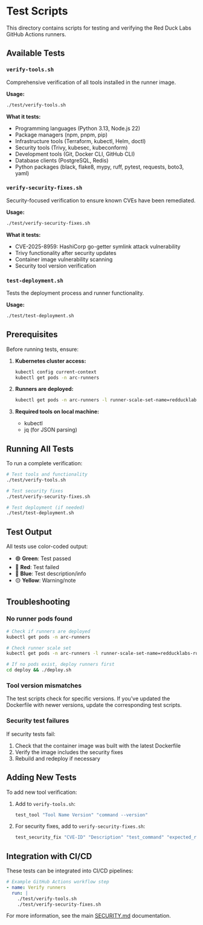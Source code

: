 # Test Scripts

This directory contains scripts for testing and verifying the Red Duck Labs GitHub Actions runners.

## Available Tests

### `verify-tools.sh`
Comprehensive verification of all tools installed in the runner image.

**Usage:**
```bash
./test/verify-tools.sh
```

**What it tests:**
- Programming languages (Python 3.13, Node.js 22)
- Package managers (npm, pnpm, pip)
- Infrastructure tools (Terraform, kubectl, Helm, doctl)
- Security tools (Trivy, kubesec, kubeconform)
- Development tools (Git, Docker CLI, GitHub CLI)
- Database clients (PostgreSQL, Redis)
- Python packages (black, flake8, mypy, ruff, pytest, requests, boto3, yaml)

### `verify-security-fixes.sh`
Security-focused verification to ensure known CVEs have been remediated.

**Usage:**
```bash
./test/verify-security-fixes.sh
```

**What it tests:**
- CVE-2025-8959: HashiCorp go-getter symlink attack vulnerability
- Trivy functionality after security updates
- Container image vulnerability scanning
- Security tool version verification

### `test-deployment.sh`
Tests the deployment process and runner functionality.

**Usage:**
```bash
./test/test-deployment.sh
```

## Prerequisites

Before running tests, ensure:

1. **Kubernetes cluster access:**
   ```bash
   kubectl config current-context
   kubectl get pods -n arc-runners
   ```

2. **Runners are deployed:**
   ```bash
   kubectl get pods -n arc-runners -l runner-scale-set-name=redducklabs-runners
   ```

3. **Required tools on local machine:**
   - kubectl
   - jq (for JSON parsing)

## Running All Tests

To run a complete verification:

```bash
# Test tools and functionality
./test/verify-tools.sh

# Test security fixes
./test/verify-security-fixes.sh

# Test deployment (if needed)
./test/test-deployment.sh
```

## Test Output

All tests use color-coded output:
- 🟢 **Green**: Test passed
- 🔴 **Red**: Test failed
- 🔵 **Blue**: Test description/info
- 🟡 **Yellow**: Warning/note

## Troubleshooting

### No runner pods found
```bash
# Check if runners are deployed
kubectl get pods -n arc-runners

# Check runner scale set
kubectl get pods -n arc-runners -l runner-scale-set-name=redducklabs-runners

# If no pods exist, deploy runners first
cd deploy && ./deploy.sh
```

### Tool version mismatches
The test scripts check for specific versions. If you've updated the Dockerfile with newer versions, update the corresponding test scripts.

### Security test failures
If security tests fail:
1. Check that the container image was built with the latest Dockerfile
2. Verify the image includes the security fixes
3. Rebuild and redeploy if necessary

## Adding New Tests

To add new tool verification:

1. Add to `verify-tools.sh`:
   ```bash
   test_tool "Tool Name Version" "command --version"
   ```

2. For security fixes, add to `verify-security-fixes.sh`:
   ```bash
   test_security_fix "CVE-ID" "Description" "test_command" "expected_result"
   ```

## Integration with CI/CD

These tests can be integrated into CI/CD pipelines:

```yaml
# Example GitHub Actions workflow step
- name: Verify runners
  run: |
    ./test/verify-tools.sh
    ./test/verify-security-fixes.sh
```

For more information, see the main [SECURITY.md](../docs/SECURITY.md) documentation.
